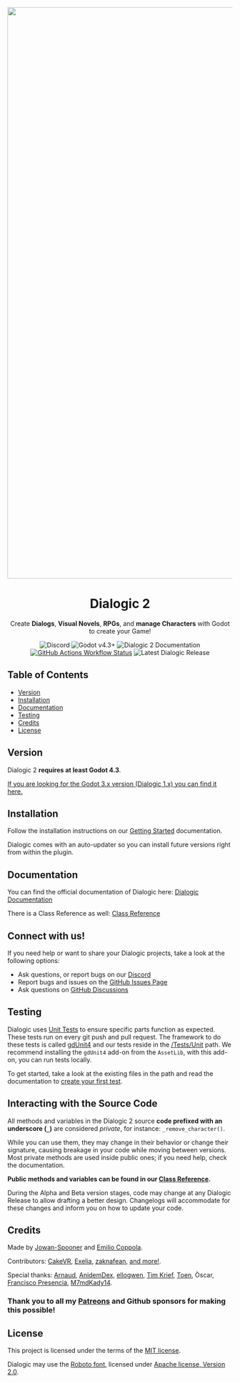 <p align="center">
  <img width="1280" alt="cover" src="https://user-images.githubusercontent.com/2206700/189457799-6327bab0-b085-4421-8640-6a18e395d17d.png">
</p>

<h1 align="center">Dialogic 2</h1>

<p align="center">
  Create <b>Dialogs</b>, <b>Visual Novels</b>, <b>RPGs</b>, and <b>manage Characters</b> with Godot to create your Game!
</p>

<p align="center">
  <a href="https://discord.gg/DjcDgDaTMe" target="_blank" style="text-decoration:none"><img alt="Discord" src="https://img.shields.io/discord/628713677239091231?logo=discord&labelColor=CFC9C8&color=646FA9"></a>
  <a href="https://godotengine.org/download/" target="_blank" style="text-decoration:none"><img alt="Godot v4.3+" src="https://img.shields.io/badge/Godot-v4.3+-%23478cbf?labelColor=CFC9C8&color=49A9B4" /></a>
  <a href="https://docs.dialogic.pro/introduction.html" target="_blank" style="text-decoration:none"><img alt="Dialogic 2 Documentation" src="https://img.shields.io/badge/documention-online-green?labelColor=CFC9C8&color=6BCD69"></a>
  <a href="https://github.com/dialogic-godot/dialogic/actions/workflows/unit_test.yml" target="_blank style="text-decoration:none"><img alt="GitHub Actions Workflow Status" src="https://img.shields.io/github/actions/workflow/status/dialogic-godot/dialogic/unit_test.yml?labelColor=CFC9C8&color=DBDCB8"></a>
  <a href="https://github.com/dialogic-godot/dialogic/releases"  target="_blank" style="text-decoration:none"><img alt="Latest Dialogic Release" src="https://img.shields.io/github/v/release/dialogic-godot/dialogic?include_prereleases&labelColor=CFC9C8&color=CBA18C"></a>
</p>

## Table of Contents
- [Version](#version)
- [Installation](#installation)
- [Documentation](#documentation)
- [Testing](#testing)
- [Credits](#credits)
- [License](#license)

## Version

Dialogic 2 **requires at least Godot 4.3**.

[If you are looking for the Godot 3.x version (Dialogic 1.x) you can find it here.](https://github.com/dialogic-godot/dialogic-1)

## Installation
Follow the installation instructions on our [Getting Started](https://docs.dialogic.pro/getting-started.html#1-installation--activation) documentation.

Dialogic comes with an auto-updater so you can install future versions right from within the plugin.

## Documentation
You can find the official documentation of Dialogic here: [Dialogic Documentation](https://docs.dialogic.pro/)

There is a Class Reference as well: [Class Reference](https://docs.dialogic.pro/class_index.html)


## Connect with us!
If you need help or want to share your Dialogic projects, take a look at the following options:

- Ask questions, or report bugs on our [Discord](https://discord.gg/DjcDgDaTMe)
- Report bugs and issues on the [GitHub Issues Page](https://github.com/dialogic-godot/dialogic/issues)
- Ask questions on [GitHub Discussions](https://github.com/dialogic-godot/dialogic/discussions)

## Testing
Dialogic uses [Unit Tests](https://en.wikipedia.org/wiki/Unit_testing) to ensure specific parts function as expected. These tests run on every git push and pull request. The framework to do these tests is called [gdUnit4](https://github.com/MikeSchulze/gdUnit4) and our tests reside in the [/Tests/Unit](https://github.com/dialogic-godot/dialogic/tree/main/Tests/Unit) path. We recommend installing the `gdUnit4` add-on from the `AssetLib`, with this add-on, you can run tests locally.

To get started, take a look at the existing files in the path and read the documentation to [create your first test](https://mikeschulze.github.io/gdUnit4/first_steps/firstTest/).

## Interacting with the Source Code
All methods and variables in the Dialogic 2 source **code prefixed with an underscore (`_`)** are considered *private*, for instance: `_remove_character()`.

While you can use them, they may change in their behavior or change their signature, causing breakage in your code while moving between versions.
Most private methods are used inside public ones; if you need help, check the documentation.

**Public methods and variables can be found in our [Class Reference](https://docs.dialogic.pro/class_index.html).**

During the Alpha and Beta version stages, code may change at any Dialogic Release to allow drafting a better design.
Changelogs will accommodate for these changes and inform you on how to update your code.


## Credits
Made by [Jowan-Spooner](https://github.com/Jowan-Spooner) and [Emilio Coppola](https://github.com/coppolaemilio).

Contributors: [CakeVR](https://github.com/CakeVR), [Exelia](https://github.com/exelia-antonov), [zaknafean](https://github.com/zaknafean), [and more!](https://github.com/dialogic-godot/dialogic/graphs/contributors).

Special thanks: [Arnaud](https://github.com/arnaudvergnet), [AnidemDex](https://github.com/AnidemDex), [ellogwen](https://github.com/ellogwen), [Tim Krief](https://github.com/timkrief), [Toen](https://twitter.com/ToenAndreMC), Òscar, [Francisco Presencia](https://francisco.io/), [M7mdKady14](https://github.com/M7mdKady14).

### Thank you to all my [Patreons](https://www.patreon.com/jowanspooner) and Github sponsors for making this possible!

## License
This project is licensed under the terms of the [MIT license](https://github.com/dialogic-godot/dialogic/blob/main/LICENSE).

Dialogic may use the [Roboto font](https://fonts.google.com/specimen/Roboto), licensed under [Apache license, Version 2.0](https://github.com/dialogic-godot/dialogic/tree/main/addons/dialogic/Example%20Assets/Fonts/LICENSE.txt).
